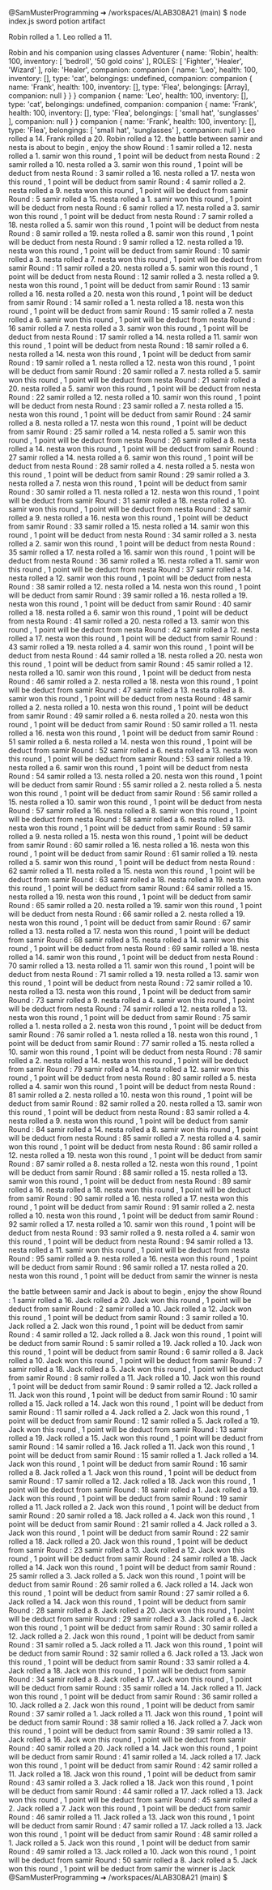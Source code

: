 @SamMusterProgramming ➜ /workspaces/ALAB308A21 (main) $ node index.js
sword
potion
artifact


Robin rolled a 1.
Leo rolled a 11.


Robin and his companion using classes
Adventurer {
  name: 'Robin',
  health: 100,
  inventory: [ 'bedroll', '50 gold coins' ],
  ROLES: [ 'Fighter', 'Healer', 'Wizard' ],
  role: 'Healer',
  companion: companion {
    name: 'Leo',
    health: 100,
    inventory: [],
    type: 'cat',
    belongings: undefined,
    companion: companion {
      name: 'Frank',
      health: 100,
      inventory: [],
      type: 'Flea',
      belongings: [Array],
      companion: null
    }
  }
}
companion {
  name: 'Leo',
  health: 100,
  inventory: [],
  type: 'cat',
  belongings: undefined,
  companion: companion {
    name: 'Frank',
    health: 100,
    inventory: [],
    type: 'Flea',
    belongings: [ 'small hat', 'sunglasses' ],
    companion: null
  }
}
companion {
  name: 'Frank',
  health: 100,
  inventory: [],
  type: 'Flea',
  belongings: [ 'small hat', 'sunglasses' ],
  companion: null
}
Leo rolled a 14.
Frank rolled a 20.
Robin rolled a 12.
the battle between samir and nesta is about to begin , enjoy the show
Round : 1
samir rolled a 12.
nesta rolled a 1.
samir won this round , 1 point will be deduct from nesta
Round : 2
samir rolled a 10.
nesta rolled a 3.
samir won this round , 1 point will be deduct from nesta
Round : 3
samir rolled a 16.
nesta rolled a 17.
nesta won this round , 1 point will be deduct from samir
Round : 4
samir rolled a 2.
nesta rolled a 9.
nesta won this round , 1 point will be deduct from samir
Round : 5
samir rolled a 15.
nesta rolled a 1.
samir won this round , 1 point will be deduct from nesta
Round : 6
samir rolled a 17.
nesta rolled a 3.
samir won this round , 1 point will be deduct from nesta
Round : 7
samir rolled a 18.
nesta rolled a 5.
samir won this round , 1 point will be deduct from nesta
Round : 8
samir rolled a 19.
nesta rolled a 8.
samir won this round , 1 point will be deduct from nesta
Round : 9
samir rolled a 12.
nesta rolled a 19.
nesta won this round , 1 point will be deduct from samir
Round : 10
samir rolled a 3.
nesta rolled a 7.
nesta won this round , 1 point will be deduct from samir
Round : 11
samir rolled a 20.
nesta rolled a 5.
samir won this round , 1 point will be deduct from nesta
Round : 12
samir rolled a 3.
nesta rolled a 9.
nesta won this round , 1 point will be deduct from samir
Round : 13
samir rolled a 16.
nesta rolled a 20.
nesta won this round , 1 point will be deduct from samir
Round : 14
samir rolled a 1.
nesta rolled a 18.
nesta won this round , 1 point will be deduct from samir
Round : 15
samir rolled a 7.
nesta rolled a 6.
samir won this round , 1 point will be deduct from nesta
Round : 16
samir rolled a 7.
nesta rolled a 3.
samir won this round , 1 point will be deduct from nesta
Round : 17
samir rolled a 14.
nesta rolled a 11.
samir won this round , 1 point will be deduct from nesta
Round : 18
samir rolled a 6.
nesta rolled a 14.
nesta won this round , 1 point will be deduct from samir
Round : 19
samir rolled a 1.
nesta rolled a 12.
nesta won this round , 1 point will be deduct from samir
Round : 20
samir rolled a 7.
nesta rolled a 5.
samir won this round , 1 point will be deduct from nesta
Round : 21
samir rolled a 20.
nesta rolled a 5.
samir won this round , 1 point will be deduct from nesta
Round : 22
samir rolled a 12.
nesta rolled a 10.
samir won this round , 1 point will be deduct from nesta
Round : 23
samir rolled a 7.
nesta rolled a 15.
nesta won this round , 1 point will be deduct from samir
Round : 24
samir rolled a 8.
nesta rolled a 17.
nesta won this round , 1 point will be deduct from samir
Round : 25
samir rolled a 14.
nesta rolled a 5.
samir won this round , 1 point will be deduct from nesta
Round : 26
samir rolled a 8.
nesta rolled a 14.
nesta won this round , 1 point will be deduct from samir
Round : 27
samir rolled a 14.
nesta rolled a 6.
samir won this round , 1 point will be deduct from nesta
Round : 28
samir rolled a 4.
nesta rolled a 5.
nesta won this round , 1 point will be deduct from samir
Round : 29
samir rolled a 3.
nesta rolled a 7.
nesta won this round , 1 point will be deduct from samir
Round : 30
samir rolled a 11.
nesta rolled a 12.
nesta won this round , 1 point will be deduct from samir
Round : 31
samir rolled a 18.
nesta rolled a 10.
samir won this round , 1 point will be deduct from nesta
Round : 32
samir rolled a 9.
nesta rolled a 16.
nesta won this round , 1 point will be deduct from samir
Round : 33
samir rolled a 15.
nesta rolled a 14.
samir won this round , 1 point will be deduct from nesta
Round : 34
samir rolled a 3.
nesta rolled a 2.
samir won this round , 1 point will be deduct from nesta
Round : 35
samir rolled a 17.
nesta rolled a 16.
samir won this round , 1 point will be deduct from nesta
Round : 36
samir rolled a 16.
nesta rolled a 11.
samir won this round , 1 point will be deduct from nesta
Round : 37
samir rolled a 14.
nesta rolled a 12.
samir won this round , 1 point will be deduct from nesta
Round : 38
samir rolled a 12.
nesta rolled a 14.
nesta won this round , 1 point will be deduct from samir
Round : 39
samir rolled a 16.
nesta rolled a 19.
nesta won this round , 1 point will be deduct from samir
Round : 40
samir rolled a 18.
nesta rolled a 6.
samir won this round , 1 point will be deduct from nesta
Round : 41
samir rolled a 20.
nesta rolled a 13.
samir won this round , 1 point will be deduct from nesta
Round : 42
samir rolled a 12.
nesta rolled a 17.
nesta won this round , 1 point will be deduct from samir
Round : 43
samir rolled a 19.
nesta rolled a 4.
samir won this round , 1 point will be deduct from nesta
Round : 44
samir rolled a 18.
nesta rolled a 20.
nesta won this round , 1 point will be deduct from samir
Round : 45
samir rolled a 12.
nesta rolled a 10.
samir won this round , 1 point will be deduct from nesta
Round : 46
samir rolled a 2.
nesta rolled a 18.
nesta won this round , 1 point will be deduct from samir
Round : 47
samir rolled a 13.
nesta rolled a 8.
samir won this round , 1 point will be deduct from nesta
Round : 48
samir rolled a 2.
nesta rolled a 10.
nesta won this round , 1 point will be deduct from samir
Round : 49
samir rolled a 6.
nesta rolled a 20.
nesta won this round , 1 point will be deduct from samir
Round : 50
samir rolled a 11.
nesta rolled a 16.
nesta won this round , 1 point will be deduct from samir
Round : 51
samir rolled a 6.
nesta rolled a 14.
nesta won this round , 1 point will be deduct from samir
Round : 52
samir rolled a 6.
nesta rolled a 13.
nesta won this round , 1 point will be deduct from samir
Round : 53
samir rolled a 19.
nesta rolled a 6.
samir won this round , 1 point will be deduct from nesta
Round : 54
samir rolled a 13.
nesta rolled a 20.
nesta won this round , 1 point will be deduct from samir
Round : 55
samir rolled a 2.
nesta rolled a 5.
nesta won this round , 1 point will be deduct from samir
Round : 56
samir rolled a 15.
nesta rolled a 10.
samir won this round , 1 point will be deduct from nesta
Round : 57
samir rolled a 16.
nesta rolled a 8.
samir won this round , 1 point will be deduct from nesta
Round : 58
samir rolled a 6.
nesta rolled a 13.
nesta won this round , 1 point will be deduct from samir
Round : 59
samir rolled a 9.
nesta rolled a 15.
nesta won this round , 1 point will be deduct from samir
Round : 60
samir rolled a 16.
nesta rolled a 16.
nesta won this round , 1 point will be deduct from samir
Round : 61
samir rolled a 19.
nesta rolled a 5.
samir won this round , 1 point will be deduct from nesta
Round : 62
samir rolled a 11.
nesta rolled a 15.
nesta won this round , 1 point will be deduct from samir
Round : 63
samir rolled a 18.
nesta rolled a 19.
nesta won this round , 1 point will be deduct from samir
Round : 64
samir rolled a 15.
nesta rolled a 19.
nesta won this round , 1 point will be deduct from samir
Round : 65
samir rolled a 20.
nesta rolled a 19.
samir won this round , 1 point will be deduct from nesta
Round : 66
samir rolled a 2.
nesta rolled a 19.
nesta won this round , 1 point will be deduct from samir
Round : 67
samir rolled a 13.
nesta rolled a 17.
nesta won this round , 1 point will be deduct from samir
Round : 68
samir rolled a 15.
nesta rolled a 14.
samir won this round , 1 point will be deduct from nesta
Round : 69
samir rolled a 18.
nesta rolled a 14.
samir won this round , 1 point will be deduct from nesta
Round : 70
samir rolled a 13.
nesta rolled a 11.
samir won this round , 1 point will be deduct from nesta
Round : 71
samir rolled a 19.
nesta rolled a 13.
samir won this round , 1 point will be deduct from nesta
Round : 72
samir rolled a 10.
nesta rolled a 13.
nesta won this round , 1 point will be deduct from samir
Round : 73
samir rolled a 9.
nesta rolled a 4.
samir won this round , 1 point will be deduct from nesta
Round : 74
samir rolled a 12.
nesta rolled a 13.
nesta won this round , 1 point will be deduct from samir
Round : 75
samir rolled a 1.
nesta rolled a 2.
nesta won this round , 1 point will be deduct from samir
Round : 76
samir rolled a 1.
nesta rolled a 18.
nesta won this round , 1 point will be deduct from samir
Round : 77
samir rolled a 15.
nesta rolled a 10.
samir won this round , 1 point will be deduct from nesta
Round : 78
samir rolled a 2.
nesta rolled a 14.
nesta won this round , 1 point will be deduct from samir
Round : 79
samir rolled a 14.
nesta rolled a 12.
samir won this round , 1 point will be deduct from nesta
Round : 80
samir rolled a 5.
nesta rolled a 4.
samir won this round , 1 point will be deduct from nesta
Round : 81
samir rolled a 2.
nesta rolled a 10.
nesta won this round , 1 point will be deduct from samir
Round : 82
samir rolled a 20.
nesta rolled a 13.
samir won this round , 1 point will be deduct from nesta
Round : 83
samir rolled a 4.
nesta rolled a 9.
nesta won this round , 1 point will be deduct from samir
Round : 84
samir rolled a 14.
nesta rolled a 8.
samir won this round , 1 point will be deduct from nesta
Round : 85
samir rolled a 7.
nesta rolled a 4.
samir won this round , 1 point will be deduct from nesta
Round : 86
samir rolled a 12.
nesta rolled a 19.
nesta won this round , 1 point will be deduct from samir
Round : 87
samir rolled a 8.
nesta rolled a 12.
nesta won this round , 1 point will be deduct from samir
Round : 88
samir rolled a 15.
nesta rolled a 13.
samir won this round , 1 point will be deduct from nesta
Round : 89
samir rolled a 16.
nesta rolled a 18.
nesta won this round , 1 point will be deduct from samir
Round : 90
samir rolled a 16.
nesta rolled a 17.
nesta won this round , 1 point will be deduct from samir
Round : 91
samir rolled a 2.
nesta rolled a 10.
nesta won this round , 1 point will be deduct from samir
Round : 92
samir rolled a 17.
nesta rolled a 10.
samir won this round , 1 point will be deduct from nesta
Round : 93
samir rolled a 9.
nesta rolled a 4.
samir won this round , 1 point will be deduct from nesta
Round : 94
samir rolled a 13.
nesta rolled a 11.
samir won this round , 1 point will be deduct from nesta
Round : 95
samir rolled a 9.
nesta rolled a 16.
nesta won this round , 1 point will be deduct from samir
Round : 96
samir rolled a 17.
nesta rolled a 20.
nesta won this round , 1 point will be deduct from samir
the winner is  nesta


the battle between samir and Jack is about to begin , enjoy the show
Round : 1
samir rolled a 16.
Jack rolled a 20.
Jack won this round , 1 point will be deduct from samir
Round : 2
samir rolled a 10.
Jack rolled a 12.
Jack won this round , 1 point will be deduct from samir
Round : 3
samir rolled a 10.
Jack rolled a 2.
Jack won this round , 1 point will be deduct from samir
Round : 4
samir rolled a 12.
Jack rolled a 8.
Jack won this round , 1 point will be deduct from samir
Round : 5
samir rolled a 19.
Jack rolled a 10.
Jack won this round , 1 point will be deduct from samir
Round : 6
samir rolled a 8.
Jack rolled a 10.
Jack won this round , 1 point will be deduct from samir
Round : 7
samir rolled a 18.
Jack rolled a 5.
Jack won this round , 1 point will be deduct from samir
Round : 8
samir rolled a 11.
Jack rolled a 10.
Jack won this round , 1 point will be deduct from samir
Round : 9
samir rolled a 12.
Jack rolled a 11.
Jack won this round , 1 point will be deduct from samir
Round : 10
samir rolled a 15.
Jack rolled a 14.
Jack won this round , 1 point will be deduct from samir
Round : 11
samir rolled a 4.
Jack rolled a 2.
Jack won this round , 1 point will be deduct from samir
Round : 12
samir rolled a 5.
Jack rolled a 19.
Jack won this round , 1 point will be deduct from samir
Round : 13
samir rolled a 19.
Jack rolled a 15.
Jack won this round , 1 point will be deduct from samir
Round : 14
samir rolled a 16.
Jack rolled a 11.
Jack won this round , 1 point will be deduct from samir
Round : 15
samir rolled a 1.
Jack rolled a 14.
Jack won this round , 1 point will be deduct from samir
Round : 16
samir rolled a 8.
Jack rolled a 1.
Jack won this round , 1 point will be deduct from samir
Round : 17
samir rolled a 12.
Jack rolled a 18.
Jack won this round , 1 point will be deduct from samir
Round : 18
samir rolled a 1.
Jack rolled a 19.
Jack won this round , 1 point will be deduct from samir
Round : 19
samir rolled a 11.
Jack rolled a 2.
Jack won this round , 1 point will be deduct from samir
Round : 20
samir rolled a 18.
Jack rolled a 4.
Jack won this round , 1 point will be deduct from samir
Round : 21
samir rolled a 4.
Jack rolled a 3.
Jack won this round , 1 point will be deduct from samir
Round : 22
samir rolled a 18.
Jack rolled a 20.
Jack won this round , 1 point will be deduct from samir
Round : 23
samir rolled a 13.
Jack rolled a 12.
Jack won this round , 1 point will be deduct from samir
Round : 24
samir rolled a 18.
Jack rolled a 14.
Jack won this round , 1 point will be deduct from samir
Round : 25
samir rolled a 3.
Jack rolled a 5.
Jack won this round , 1 point will be deduct from samir
Round : 26
samir rolled a 6.
Jack rolled a 14.
Jack won this round , 1 point will be deduct from samir
Round : 27
samir rolled a 6.
Jack rolled a 14.
Jack won this round , 1 point will be deduct from samir
Round : 28
samir rolled a 8.
Jack rolled a 20.
Jack won this round , 1 point will be deduct from samir
Round : 29
samir rolled a 3.
Jack rolled a 6.
Jack won this round , 1 point will be deduct from samir
Round : 30
samir rolled a 12.
Jack rolled a 2.
Jack won this round , 1 point will be deduct from samir
Round : 31
samir rolled a 5.
Jack rolled a 11.
Jack won this round , 1 point will be deduct from samir
Round : 32
samir rolled a 6.
Jack rolled a 13.
Jack won this round , 1 point will be deduct from samir
Round : 33
samir rolled a 4.
Jack rolled a 18.
Jack won this round , 1 point will be deduct from samir
Round : 34
samir rolled a 8.
Jack rolled a 17.
Jack won this round , 1 point will be deduct from samir
Round : 35
samir rolled a 14.
Jack rolled a 11.
Jack won this round , 1 point will be deduct from samir
Round : 36
samir rolled a 10.
Jack rolled a 2.
Jack won this round , 1 point will be deduct from samir
Round : 37
samir rolled a 1.
Jack rolled a 11.
Jack won this round , 1 point will be deduct from samir
Round : 38
samir rolled a 16.
Jack rolled a 7.
Jack won this round , 1 point will be deduct from samir
Round : 39
samir rolled a 13.
Jack rolled a 16.
Jack won this round , 1 point will be deduct from samir
Round : 40
samir rolled a 20.
Jack rolled a 14.
Jack won this round , 1 point will be deduct from samir
Round : 41
samir rolled a 14.
Jack rolled a 17.
Jack won this round , 1 point will be deduct from samir
Round : 42
samir rolled a 11.
Jack rolled a 18.
Jack won this round , 1 point will be deduct from samir
Round : 43
samir rolled a 3.
Jack rolled a 18.
Jack won this round , 1 point will be deduct from samir
Round : 44
samir rolled a 17.
Jack rolled a 13.
Jack won this round , 1 point will be deduct from samir
Round : 45
samir rolled a 2.
Jack rolled a 7.
Jack won this round , 1 point will be deduct from samir
Round : 46
samir rolled a 11.
Jack rolled a 13.
Jack won this round , 1 point will be deduct from samir
Round : 47
samir rolled a 17.
Jack rolled a 13.
Jack won this round , 1 point will be deduct from samir
Round : 48
samir rolled a 1.
Jack rolled a 5.
Jack won this round , 1 point will be deduct from samir
Round : 49
samir rolled a 13.
Jack rolled a 10.
Jack won this round , 1 point will be deduct from samir
Round : 50
samir rolled a 8.
Jack rolled a 5.
Jack won this round , 1 point will be deduct from samir
the winner is  Jack
@SamMusterProgramming ➜ /workspaces/ALAB308A21 (main) $ 